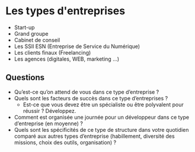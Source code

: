 # Les types d'entreprises
- Start-up
- Grand groupe
- Cabinet de conseil
- Les SSII ESN (Entreprise de Service du Numérique)
- Les clients finaux (Freelancing)
- Les agences (digitales, WEB, marketing ...)

## Questions
- Qu’est-ce qu’on attend de vous dans ce type d’entreprise ?
- Quels sont les facteurs de succès dans ce type d’entreprises ?
    - Est-ce que vous devez être un spécialiste ou être polyvalent pour réussir ? Développez.
- Comment est organisée une journée pour un développeur dans ce type d’entreprise (en moyenne) ?
- Quels sont les spécificités de ce type de structure dans votre quotidien comparé aux autres types d’entreprise (habillement, diversité des missions, choix des outils, organisation) ?

